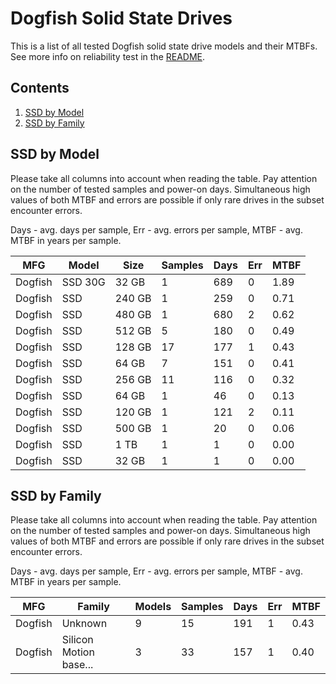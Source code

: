 Dogfish Solid State Drives
==========================

This is a list of all tested Dogfish solid state drive models and their MTBFs. See
more info on reliability test in the [README](https://github.com/bsdhw/SMART).

Contents
--------

1. [ SSD by Model  ](#ssd-by-model)
2. [ SSD by Family ](#ssd-by-family)

SSD by Model
------------

Please take all columns into account when reading the table. Pay attention on the
number of tested samples and power-on days. Simultaneous high values of both MTBF
and errors are possible if only rare drives in the subset encounter errors.

Days - avg. days per sample,
Err  - avg. errors per sample,
MTBF - avg. MTBF in years per sample.

| MFG       | Model              | Size   | Samples | Days  | Err   | MTBF |
|-----------|--------------------|--------|---------|-------|-------|------|
| Dogfish   | SSD 30G            | 32 GB  | 1       | 689   | 0     | 1.89   |
| Dogfish   | SSD                | 240 GB | 1       | 259   | 0     | 0.71   |
| Dogfish   | SSD                | 480 GB | 1       | 680   | 2     | 0.62   |
| Dogfish   | SSD                | 512 GB | 5       | 180   | 0     | 0.49   |
| Dogfish   | SSD                | 128 GB | 17      | 177   | 1     | 0.43   |
| Dogfish   | SSD                | 64 GB  | 7       | 151   | 0     | 0.41   |
| Dogfish   | SSD                | 256 GB | 11      | 116   | 0     | 0.32   |
| Dogfish   | SSD                | 64 GB  | 1       | 46    | 0     | 0.13   |
| Dogfish   | SSD                | 120 GB | 1       | 121   | 2     | 0.11   |
| Dogfish   | SSD                | 500 GB | 1       | 20    | 0     | 0.06   |
| Dogfish   | SSD                | 1 TB   | 1       | 1     | 0     | 0.00   |
| Dogfish   | SSD                | 32 GB  | 1       | 1     | 0     | 0.00   |

SSD by Family
-------------

Please take all columns into account when reading the table. Pay attention on the
number of tested samples and power-on days. Simultaneous high values of both MTBF
and errors are possible if only rare drives in the subset encounter errors.

Days - avg. days per sample,
Err  - avg. errors per sample,
MTBF - avg. MTBF in years per sample.

| MFG       | Family                 | Models | Samples | Days  | Err   | MTBF |
|-----------|------------------------|--------|---------|-------|-------|------|
| Dogfish   | Unknown                | 9      | 15      | 191   | 1     | 0.43   |
| Dogfish   | Silicon Motion base... | 3      | 33      | 157   | 1     | 0.40   |

